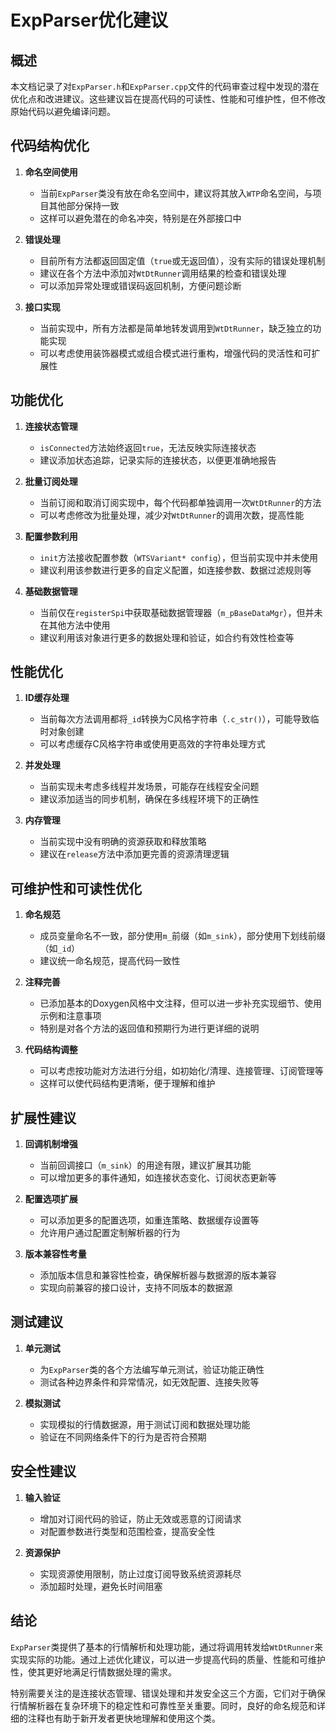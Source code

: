 # ExpParser优化建议

## 概述

本文档记录了对`ExpParser.h`和`ExpParser.cpp`文件的代码审查过程中发现的潜在优化点和改进建议。这些建议旨在提高代码的可读性、性能和可维护性，但不修改原始代码以避免编译问题。

## 代码结构优化

1. **命名空间使用**
   - 当前`ExpParser`类没有放在命名空间中，建议将其放入`WTP`命名空间，与项目其他部分保持一致
   - 这样可以避免潜在的命名冲突，特别是在外部接口中

2. **错误处理**
   - 目前所有方法都返回固定值（`true`或无返回值），没有实际的错误处理机制
   - 建议在各个方法中添加对`WtDtRunner`调用结果的检查和错误处理
   - 可以添加异常处理或错误码返回机制，方便问题诊断

3. **接口实现**
   - 当前实现中，所有方法都是简单地转发调用到`WtDtRunner`，缺乏独立的功能实现
   - 可以考虑使用装饰器模式或组合模式进行重构，增强代码的灵活性和可扩展性

## 功能优化

1. **连接状态管理**
   - `isConnected`方法始终返回`true`，无法反映实际连接状态
   - 建议添加状态追踪，记录实际的连接状态，以便更准确地报告

2. **批量订阅处理**
   - 当前订阅和取消订阅实现中，每个代码都单独调用一次`WtDtRunner`的方法
   - 可以考虑修改为批量处理，减少对`WtDtRunner`的调用次数，提高性能

3. **配置参数利用**
   - `init`方法接收配置参数（`WTSVariant* config`），但当前实现中并未使用
   - 建议利用该参数进行更多的自定义配置，如连接参数、数据过滤规则等

4. **基础数据管理**
   - 当前仅在`registerSpi`中获取基础数据管理器（`m_pBaseDataMgr`），但并未在其他方法中使用
   - 建议利用该对象进行更多的数据处理和验证，如合约有效性检查等

## 性能优化

1. **ID缓存处理**
   - 当前每次方法调用都将`_id`转换为C风格字符串（`.c_str()`），可能导致临时对象创建
   - 可以考虑缓存C风格字符串或使用更高效的字符串处理方式

2. **并发处理**
   - 当前实现未考虑多线程并发场景，可能存在线程安全问题
   - 建议添加适当的同步机制，确保在多线程环境下的正确性

3. **内存管理**
   - 当前实现中没有明确的资源获取和释放策略
   - 建议在`release`方法中添加更完善的资源清理逻辑

## 可维护性和可读性优化

1. **命名规范**
   - 成员变量命名不一致，部分使用`m_`前缀（如`m_sink`），部分使用下划线前缀（如`_id`）
   - 建议统一命名规范，提高代码一致性

2. **注释完善**
   - 已添加基本的Doxygen风格中文注释，但可以进一步补充实现细节、使用示例和注意事项
   - 特别是对各个方法的返回值和预期行为进行更详细的说明

3. **代码结构调整**
   - 可以考虑按功能对方法进行分组，如初始化/清理、连接管理、订阅管理等
   - 这样可以使代码结构更清晰，便于理解和维护

## 扩展性建议

1. **回调机制增强**
   - 当前回调接口（`m_sink`）的用途有限，建议扩展其功能
   - 可以增加更多的事件通知，如连接状态变化、订阅状态更新等

2. **配置选项扩展**
   - 可以添加更多的配置选项，如重连策略、数据缓存设置等
   - 允许用户通过配置定制解析器的行为

3. **版本兼容性考量**
   - 添加版本信息和兼容性检查，确保解析器与数据源的版本兼容
   - 实现向前兼容的接口设计，支持不同版本的数据源

## 测试建议

1. **单元测试**
   - 为`ExpParser`类的各个方法编写单元测试，验证功能正确性
   - 测试各种边界条件和异常情况，如无效配置、连接失败等

2. **模拟测试**
   - 实现模拟的行情数据源，用于测试订阅和数据处理功能
   - 验证在不同网络条件下的行为是否符合预期

## 安全性建议

1. **输入验证**
   - 增加对订阅代码的验证，防止无效或恶意的订阅请求
   - 对配置参数进行类型和范围检查，提高安全性

2. **资源保护**
   - 实现资源使用限制，防止过度订阅导致系统资源耗尽
   - 添加超时处理，避免长时间阻塞

## 结论

`ExpParser`类提供了基本的行情解析和处理功能，通过将调用转发给`WtDtRunner`来实现实际的功能。通过上述优化建议，可以进一步提高代码的质量、性能和可维护性，使其更好地满足行情数据处理的需求。

特别需要关注的是连接状态管理、错误处理和并发安全这三个方面，它们对于确保行情解析器在复杂环境下的稳定性和可靠性至关重要。同时，良好的命名规范和详细的注释也有助于新开发者更快地理解和使用这个类。
